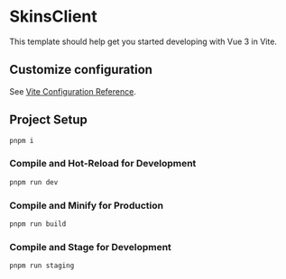 # SkinsClient

This template should help get you started developing with Vue 3 in Vite.


## Customize configuration

See [Vite Configuration Reference](https://vitejs.dev/config/).

## Project Setup

```sh
pnpm i
```

### Compile and Hot-Reload for Development

```sh
pnpm run dev
```

### Compile and Minify for Production

```sh
pnpm run build
```

### Compile and Stage for Development

```sh
pnpm run staging
```

